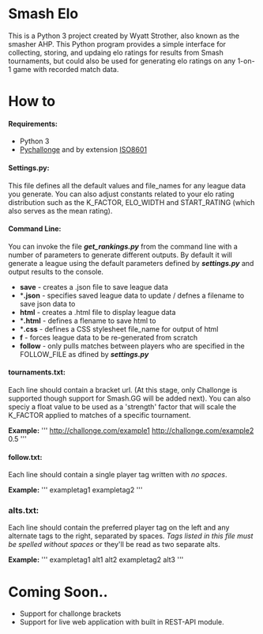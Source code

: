 # Smash Elo

This is a Python 3 project created by Wyatt Strother, also known as the smasher AHP. This Python program provides a simple interface for collecting, storing, and updaing elo ratings for results from Smash tournaments, but could also be used for generating elo ratings on any 1-on-1 game with recorded match data.

# How to

#### Requirements: 

* Python 3
* [Pychallonge](https://github.com/russ-/pychallonge) and by extension [ISO8601](https://pypi.org/project/iso8601/)

#### Settings.py:

This file defines all the default values and file_names for any league data you generate. You can also adjust constants related to your elo rating distribution such as the K_FACTOR, ELO_WIDTH and START_RATING (which also serves as the mean rating).

#### Command Line:

You can invoke the file ***get_rankings.py*** from the command line with a number of parameters to generate different outputs. By default it will generate a league using the default parameters defined by ***settings.py*** and output results to the console.

* **save** - creates a .json file to save league data
* ***.json** - specifies saved league data to update / defnes a filename to save json data to
* **html** - creates a .html file to display league data
* ***.html** - defines a flename to save html to
* ***.css** - defines a CSS stylesheet file_name for output of html
* **f** - forces league data to be re-generated from scratch
* **follow** - only pulls matches between players who are specified in the FOLLOW_FILE as dfined by ***settings.py***

#### tournaments.txt:

Each line should contain a bracket url. (At this stage, only Challonge is supported though support for Smash.GG will be added next). You can also speciy a float value to be used as a 'strength' factor that will scale the K_FACTOR applied to matches of a specific tournament.

**Example:**
'''
http://challonge.com/example1
http://challonge.com/example2 0.5
'''

#### follow.txt:

Each line should contain a single player tag written with *no spaces*.

**Example:**
'''
exampletag1
exampletag2
'''

### alts.txt:

Each line should contain the preferred player tag on the left and any alternate tags to the right, separated by spaces. *Tags listed in this file must be spelled without spaces* or they'll be read as two separate alts.

**Example:**
'''
exampletag1 alt1 alt2
exampletag2 alt3
'''

# Coming Soon..

* Support for challonge brackets
* Support for live web application with built in REST-API module.
